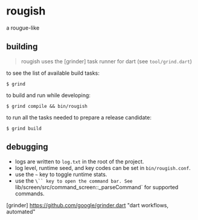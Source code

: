 # rougish
a rougue-like


## building
> rougish uses the [grinder] task runner for dart (see `tool/grind.dart`)

to see the list of available build tasks:

```console
$ grind
```

to build and run while developing:

```console
$ grind compile && bin/rougish
```

to run all the tasks needed to prepare a release candidate:

```console
$ grind build
```


## debugging

- logs are written to `log.txt` in the root of the project.
- log level, runtime seed, and key codes can be set in `bin/rougish.conf`.
- use the `~` key to toggle runtime stats.
- use the `\`` key to open the command bar. See `lib/screen/src/command\_screen::\_parseCommand` for supported commands.



[grinder] https://github.com/google/grinder.dart "dart workflows, automated"
